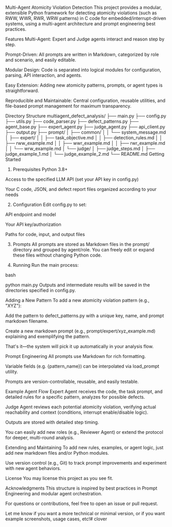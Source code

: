 Multi-Agent Atomicity Violation Detection
This project provides a modular, extensible Python framework for detecting atomicity violations (such as RWW, WWR, RWR, WRW patterns) in C code for embedded/interrupt-driven systems, using a multi-agent architecture and prompt engineering best practices.

Features
Multi-Agent: Expert and Judge agents interact and reason step by step.

Prompt-Driven: All prompts are written in Markdown, categorized by role and scenario, and easily editable.

Modular Design: Code is separated into logical modules for configuration, parsing, API interaction, and agents.

Easy Extension: Adding new atomicity patterns, prompts, or agent types is straightforward.

Reproducible and Maintainable: Central configuration, reusable utilities, and file-based prompt management for maximum transparency.

Directory Structure
multiagent_defect_analysis/
├── main.py
├── config.py
├── utils.py
├── code_parser.py
├── defect_patterns.py
├── agent_base.py
├── expert_agent.py
├── judge_agent.py
├── api_client.py
├── output.py
├── prompt/
│   ├── common/
│   │   └── system_message.md
│   ├── expert/
│   │   ├── task_objective.md
│   │   ├── detection_rules.md
│   │   ├── rww_example.md
│   │   ├── wwr_example.md
│   │   ├── rwr_example.md
│   │   └── wrw_example.md
│   └── judge/
│       ├── judge_steps.md
│       ├── judge_example_1.md
│       └── judge_example_2.md
└── README.md
Getting Started
1. Prerequisites
Python 3.8+

Access to the specified LLM API (set your API key in config.py)

Your C code, JSON, and defect report files organized according to your needs

2. Configuration
Edit config.py to set:

API endpoint and model

Your API key/authorization

Paths for code, input, and output files

3. Prompts
All prompts are stored as Markdown files in the prompt/ directory and grouped by agent/role.
You can freely edit or expand these files without changing Python code.

4. Running
Run the main process:

bash

python main.py
Outputs and intermediate results will be saved in the directories specified in config.py.

Adding a New Pattern
To add a new atomicity violation pattern (e.g., "XYZ"):

Add the pattern to defect_patterns.py with a unique key, name, and prompt markdown filename.

Create a new markdown prompt (e.g., prompt/expert/xyz_example.md) explaining and exemplifying the pattern.

That's it—the system will pick it up automatically in your analysis flow.

Prompt Engineering
All prompts use Markdown for rich formatting.

Variable fields (e.g. {pattern_name}) can be interpolated via load_prompt utility.

Prompts are version-controllable, reusable, and easily testable.

Example Agent Flow
Expert Agent receives the code, the task prompt, and detailed rules for a specific pattern, analyzes for possible defects.

Judge Agent reviews each potential atomicity violation, verifying actual reachability and context (conditions, interrupt enable/disable logic).

Outputs are stored with detailed step timing.

You can easily add new roles (e.g., Reviewer Agent) or extend the protocol for deeper, multi-round analysis.

Extending and Maintaining
To add new rules, examples, or agent logic, just add new markdown files and/or Python modules.

Use version control (e.g., Git) to track prompt improvements and experiment with new agent behaviors.

License
You may license this project as you see fit.

Acknowledgments
This structure is inspired by best practices in Prompt Engineering and modular agent orchestration.

For questions or contributions, feel free to open an issue or pull request.

Let me know if you want a more technical or minimal version, or if you want example screenshots, usage cases, etc!# clover
